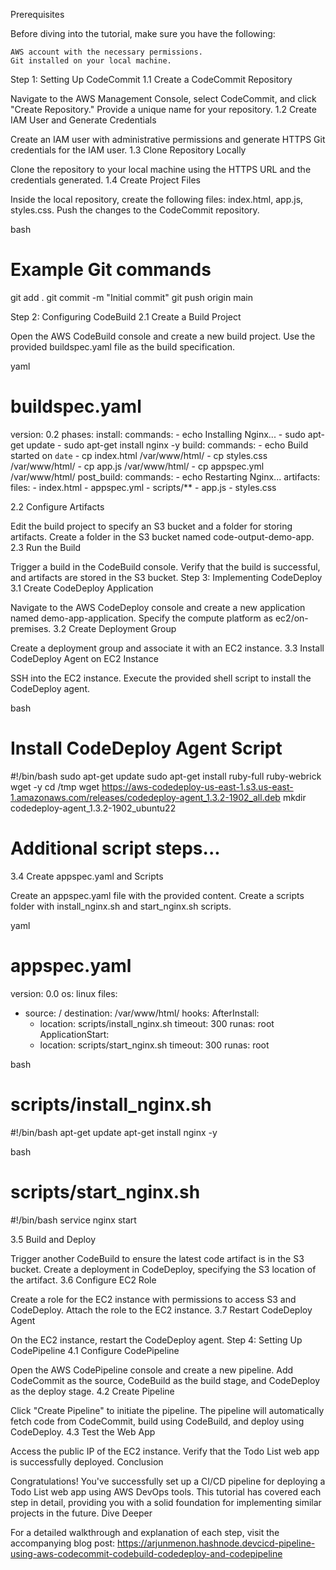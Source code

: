 Prerequisites

Before diving into the tutorial, make sure you have the following:

    AWS account with the necessary permissions.
    Git installed on your local machine.

Step 1: Setting Up CodeCommit
1.1 Create a CodeCommit Repository

Navigate to the AWS Management Console, select CodeCommit, and click "Create Repository." Provide a unique name for your repository.
1.2 Create IAM User and Generate Credentials

Create an IAM user with administrative permissions and generate HTTPS Git credentials for the IAM user.
1.3 Clone Repository Locally

Clone the repository to your local machine using the HTTPS URL and the credentials generated.
1.4 Create Project Files

Inside the local repository, create the following files: index.html, app.js, styles.css. Push the changes to the CodeCommit repository.

bash

# Example Git commands
git add .
git commit -m "Initial commit"
git push origin main

Step 2: Configuring CodeBuild
2.1 Create a Build Project

Open the AWS CodeBuild console and create a new build project. Use the provided buildspec.yaml file as the build specification.

yaml

# buildspec.yaml
version: 0.2
phases:
  install:
    commands:
      - echo Installing Nginx...
      - sudo apt-get update
      - sudo apt-get install nginx -y
  build:
    commands:
      - echo Build started on `date`
      - cp index.html /var/www/html/
      - cp styles.css /var/www/html/
      - cp app.js /var/www/html/
      - cp appspec.yml /var/www/html/
  post_build:
    commands:
      - echo Restarting Nginx...
artifacts:
  files:
    - index.html
    - appspec.yml
    - scripts/**
    - app.js
    - styles.css

2.2 Configure Artifacts

Edit the build project to specify an S3 bucket and a folder for storing artifacts. Create a folder in the S3 bucket named code-output-demo-app.
2.3 Run the Build

Trigger a build in the CodeBuild console. Verify that the build is successful, and artifacts are stored in the S3 bucket.
Step 3: Implementing CodeDeploy
3.1 Create CodeDeploy Application

Navigate to the AWS CodeDeploy console and create a new application named demo-app-application. Specify the compute platform as ec2/on-premises.
3.2 Create Deployment Group

Create a deployment group and associate it with an EC2 instance.
3.3 Install CodeDeploy Agent on EC2 Instance

SSH into the EC2 instance. Execute the provided shell script to install the CodeDeploy agent.

bash

# Install CodeDeploy Agent Script
#!/bin/bash
sudo apt-get update
sudo apt-get install ruby-full ruby-webrick wget -y
cd /tmp
wget https://aws-codedeploy-us-east-1.s3.us-east-1.amazonaws.com/releases/codedeploy-agent_1.3.2-1902_all.deb
mkdir codedeploy-agent_1.3.2-1902_ubuntu22
# Additional script steps...

3.4 Create appspec.yaml and Scripts

Create an appspec.yaml file with the provided content. Create a scripts folder with install_nginx.sh and start_nginx.sh scripts.

yaml

# appspec.yaml
version: 0.0
os: linux
files:
  - source: /
    destination: /var/www/html/
hooks:
  AfterInstall:
    - location: scripts/install_nginx.sh
      timeout: 300
      runas: root
  ApplicationStart:
    - location: scripts/start_nginx.sh
      timeout: 300
      runas: root

bash

# scripts/install_nginx.sh
#!/bin/bash
apt-get update
apt-get install nginx -y

bash

# scripts/start_nginx.sh
#!/bin/bash
service nginx start

3.5 Build and Deploy

Trigger another CodeBuild to ensure the latest code artifact is in the S3 bucket. Create a deployment in CodeDeploy, specifying the S3 location of the artifact.
3.6 Configure EC2 Role

Create a role for the EC2 instance with permissions to access S3 and CodeDeploy. Attach the role to the EC2 instance.
3.7 Restart CodeDeploy Agent

On the EC2 instance, restart the CodeDeploy agent.
Step 4: Setting Up CodePipeline
4.1 Configure CodePipeline

Open the AWS CodePipeline console and create a new pipeline. Add CodeCommit as the source, CodeBuild as the build stage, and CodeDeploy as the deploy stage.
4.2 Create Pipeline

Click "Create Pipeline" to initiate the pipeline. The pipeline will automatically fetch code from CodeCommit, build using CodeBuild, and deploy using CodeDeploy.
4.3 Test the Web App

Access the public IP of the EC2 instance. Verify that the Todo List web app is successfully deployed.
Conclusion

Congratulations! You've successfully set up a CI/CD pipeline for deploying a Todo List web app using AWS DevOps tools. This tutorial has covered each step in detail, providing you with a solid foundation for implementing similar projects in the future.
Dive Deeper

For a detailed walkthrough and explanation of each step, visit the accompanying blog post: https://arjunmenon.hashnode.devcicd-pipeline-using-aws-codecommit-codebuild-codedeploy-and-codepipeline